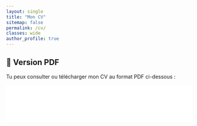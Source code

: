 ```yaml
---
layout: single
title: "Mon CV"
sitemap: false
permalink: /cv/
classes: wide
author_profile: true
---
```


## 📄 Version PDF

Tu peux consulter ou télécharger mon CV au format PDF ci-dessous :

<embed src="/assets/resume/resume.pdf" width="100%" height="100px"/>



